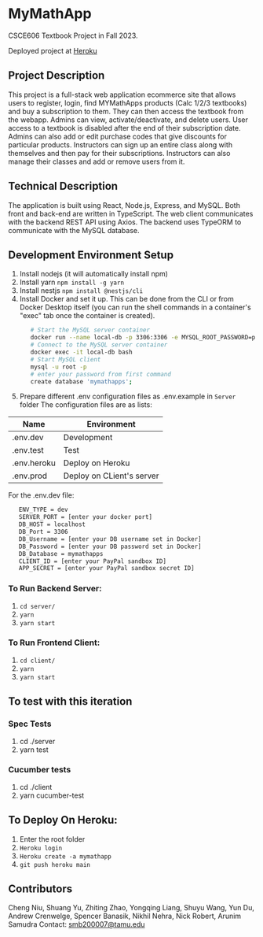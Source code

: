 # MyMathApp

CSCE606 Textbook Project in Fall 2023.

Deployed project at [Heroku](https://my-math-apps-online-textbook-63eb858df6f6.herokuapp.com/)

## Project Description
This project is a full-stack web application ecommerce site that allows users to register, login, find MYMathApps products (Calc 1/2/3 textbooks) and buy a subscription to them. They can then access the textbook from the webapp. Admins can view, activate/deactivate, and delete users. User access to a textbook is disabled after the end of their subscription date. Admins can also add or edit purchase codes that give discounts for particular products. Instructors can sign up an entire class along with themselves and then pay for their subscriptions. Instructors can also manage their classes and add or remove users from it.

## Technical Description
The application is built using React, Node.js, Express, and MySQL. Both front and back-end are written in TypeScript. The web client communicates with the backend REST API using Axios. The backend uses TypeORM to communicate with the MySQL database.



## Development Environment Setup
1. Install nodejs (it will automatically install npm)
2. Install yarn
   `npm install -g yarn`
3. Install nestjs
   `npm install @nestjs/cli`
4. Install Docker and set it up. This can be done from the CLI or from Docker Desktop itself (you can run the shell commands in a container's "exec" tab once the container is created).
   ```bash
      # Start the MySQL server container
      docker run --name local-db -p 3306:3306 -e MYSQL_ROOT_PASSWORD=password -d mysql:8.0
      # Connect to the MySQL server container
      docker exec -it local-db bash
      # Start MySQL client
      mysql -u root -p
      # enter your password from first command
      create database 'mymathapps';
      ```
5. Prepare different .env configuration files as .env.example in `Server` folder
  The configuration files are as lists:

  | Name        | Environment               |
  | ----------- | ------------------------- |
  | .env.dev    | Development               |
  | .env.test   | Test                      |
  | .env.heroku | Deploy on Heroku          |
  | .env.prod   | Deploy on CLient's server |

   For the .env.dev file:
   ```bash
      ENV_TYPE = dev
      SERVER_PORT = [enter your docker port]
      DB_HOST = localhost
      DB_Port = 3306
      DB_Username = [enter your DB username set in Docker]
      DB_Password = [enter your DB password set in Docker]
      DB_Database = mymathapps
      CLIENT_ID = [enter your PayPal sandbox ID]
      APP_SECRET = [enter your PayPal sandbox secret ID]
   ```

### To Run Backend Server:
1. `cd server/`
2. `yarn`
3. `yarn start`

### To Run Frontend Client:
1. `cd client/`
2. `yarn`
3. `yarn start`


## To test with this iteration

### Spec Tests
1. cd ./server
2. yarn test

### Cucumber tests
1. cd ./client
2. yarn cucumber-test

## To Deploy On Heroku:
1. Enter the root folder
2. `Heroku login`
3. `Heroku create -a mymathapp`
4. `git push heroku main`

## Contributors
Cheng Niu, Shuang Yu, Zhiting Zhao, Yongqing Liang, Shuyu Wang, Yun Du, Andrew Crenwelge, Spencer Banasik, Nikhil Nehra, Nick Robert, Arunim Samudra
Contact: smb200007@tamu.edu
